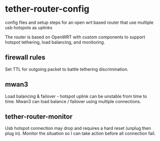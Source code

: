 # tether-router-config
config files and setup steps for an open wrt based router that use multiple usb hotspots as uplinks

The router is based on OpenWRT with custom components to support hotspot tethering, load balancing, and monitoring.

## firewall rules
Set TTL for outgoing packet to battle tethering discrimination.

## mwan3
Load balancing & failover - hotspot uplink can be unstable from time to time. Mwan3 can load balance / failover using multiple connections.

## tether-router-monitor
Usb hotspot connection may drop and requires a hard reset (unplug then plug in). Monitor the situation so I can take action before all connection fail.
